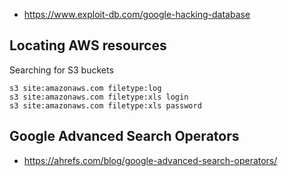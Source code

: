 
- https://www.exploit-db.com/google-hacking-database

## Locating AWS resources
Searching for S3 buckets

```text
s3 site:amazonaws.com filetype:log
s3 site:amazonaws.com filetype:xls login
s3 site:amazonaws.com filetype:xls password
```

## Google Advanced Search Operators

- https://ahrefs.com/blog/google-advanced-search-operators/


